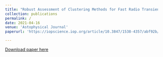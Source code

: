 ```yaml
---
title: "Robust Assessment of Clustering Methods for Fast Radio Transient Candidates"
collection: publications
permalink: /
date: 2021-04-16
venue: 'Astophysical Journal'
paperurl: 'https://iopscience.iop.org/article/10.3847/1538-4357/abf92b/pdf'

---
```


[Download paper here](https://iopscience.iop.org/article/10.3847/1538-4357/abf92b/pdf)
